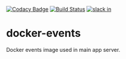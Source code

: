 [![Codacy Badge](https://api.codacy.com/project/badge/Grade/74cdadb8abf344e7b3c07dd6f0e72580)](https://www.codacy.com/app/3Blades/docker-events?utm_source=github.com&utm_medium=referral&utm_content=3Blades/docker-events&utm_campaign=badger)
[![Build Status](https://travis-ci.org/3Blades/docker-events.svg?branch=master)](https://travis-ci.org/3Blades/docker-events)
[![slack in](https://slack.3blades.io/badge.svg)](https://slack.3blades.io/)

# docker-events

Docker events image used in main app server.
